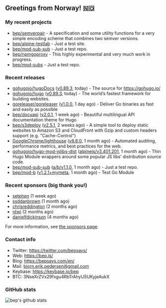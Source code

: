 ## Greetings from Norway! 🇳🇴

### My recent projects

- [bep/semverpair](https://github.com/bep/semverpair) - A specification and some utility functions for a very simple encoding scheme that combines two semver versions.
- [bep/alpine-testlab](https://github.com/bep/alpine-testlab) - Just a test site.
- [bep/mod-sub-sub](https://github.com/bep/mod-sub-sub) - Just a test repo.
- [bep/npmgoproxy](https://github.com/bep/npmgoproxy) - This highly experimental and very much work in progress.
- [bep/mod-subs](https://github.com/bep/mod-subs) - Just a test repo.

### Recent releases
- [gohugoio/hugoDocs](https://github.com/gohugoio/hugoDocs) ([v0.89.3](https://github.com/gohugoio/hugoDocs/releases/tag/v0.89.3), today) - The source for https://gohugo.io/
- [gohugoio/hugo](https://github.com/gohugoio/hugo) ([v0.89.3](https://github.com/gohugoio/hugo/releases/tag/v0.89.3), today) - The world’s fastest framework for building websites.
- [goreleaser/goreleaser](https://github.com/goreleaser/goreleaser) ([v1.0.0](https://github.com/goreleaser/goreleaser/releases/tag/v1.0.0), 1 day ago) - Deliver Go binaries as fast and easily as possible
- [bep/docuapi](https://github.com/bep/docuapi) ([v2.0.1](https://github.com/bep/docuapi/releases/tag/v2.0.1), 1 week ago) - Beautiful multilingual API documentation theme for Hugo
- [bep/s3deploy](https://github.com/bep/s3deploy) ([v2.5.1](https://github.com/bep/s3deploy/releases/tag/v2.5.1), 2 weeks ago) - A simple tool to deploy static websites to Amazon S3 and CloudFront with Gzip and custom headers support (e.g. &#34;Cache-Control&#34;)
- [GoogleChrome/lighthouse](https://github.com/GoogleChrome/lighthouse) ([v8.6.0](https://github.com/GoogleChrome/lighthouse/releases/tag/v8.6.0), 1 month ago) - Automated auditing, performance metrics, and best practices for the web.
- [gohugoio/hugo-mod-jslibs-dist](https://github.com/gohugoio/hugo-mod-jslibs-dist) ([alpinejs/v3.401.201](https://github.com/gohugoio/hugo-mod-jslibs-dist/releases/tag/alpinejs%2Fv3.401.201), 1 month ago) - Thin Hugo Module wrappers around some popular JS libs&#39; distribution source code.
- [bep/mod-sub-sub](https://github.com/bep/mod-sub-sub) ([a/b/v1.1.0](https://github.com/bep/mod-sub-sub/releases/tag/a%2Fb%2Fv1.1.0), 1 month ago) - Just a test repo.
- [bep/mod-b](https://github.com/bep/mod-b) ([v1.2.1&#43;mymeta](https://github.com/bep/mod-b/releases/tag/v1.2.1%2Bmymeta), 1 month ago) - Test Go Module


### Recent sponsors (big thank you!)

- [setphen](https://github.com/setphen) (1 week ago)
- [ssddanbrown](https://github.com/ssddanbrown) (1 month ago)
- [chrisreddington](https://github.com/chrisreddington) (2 months ago)
- [ntwi](https://github.com/ntwi) (2 months ago)
- [danielfdickinson](https://github.com/danielfdickinson) (4 months ago)

For more information, see [the sponsors page](https://github.com/sponsors/bep/).

### Contact info
- Twitter: https://twitter.com/bepsays/
- Web: https://bep.is/
- Blog: https://bepsays.com/en/
- Mail: bjorn.erik.pedersen@gmail.com
- Keybase: https://keybase.io/bep
- BTC: 3NseXrZVx29fxgu4RbTrAhyU5UKyjeAukX


### GitHub stats
![bep's github stats](https://github-readme-stats.vercel.app/api?username=bep&count_private=true&hide_title=true)

